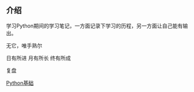 ## 介绍
学习Python期间的学习笔记，一方面记录下学习的历程，另一方面让自己能有输出。

无它，唯手熟尔

日有所进 月有所长 终有所成

复盘

[Python基础](https://github.com/SleepBear2018/Python/blob/main/%E5%AD%A6%E4%B9%A0%E7%AC%94%E8%AE%B0/01-python%E7%AE%80%E4%BB%8B "基础")
